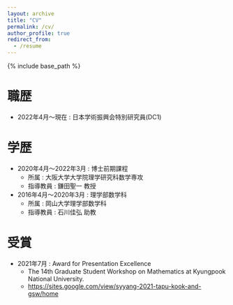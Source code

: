 ```yaml
---
layout: archive
title: "CV"
permalink: /cv/
author_profile: true
redirect_from:
  - /resume
---
```


{% include base_path %}

職歴
======
* 2022年4月～現在 : 日本学術振興会特別研究員(DC1)

学歴
======
* 2020年4月～2022年3月 : 博士前期課程
  * 所属 : 大阪大学大学院理学研究科数学専攻
  * 指導教員 : 鎌田聖一 教授
* 2016年4月～2020年3月 : 理学部数学科
  * 所属 : 岡山大学理学部数学科
  * 指導教員 : 石川佳弘 助教
<!--
* Ph.D in Version Control Theory, GitHub University, 2018 (expected) -->

受賞
======
* 2021年7月 : Award for Presentation Excellence
  * The 14th Graduate Student Workshop on Mathematics at Kyungpook National University.
  * https://sites.google.com/view/syyang-2021-tapu-kook-and-gsw/home


<!--
Work experience
======
* Summer 2020: Teaching Assistant
  * Osaka University
  * Duties included: Tagging issues
  * Supervisor: Professor Git

* Fall 2015: Research Assistant
  * Github University
  * Duties included: Merging pull requests
  * Supervisor: Professor Hub

Skills
======
* Skill 1
* Skill 2
  * Sub-skill 2.1
  * Sub-skill 2.2
  * Sub-skill 2.3
* Skill 3

Publications
======
  <ul>{% for post in site.publications %}
    {% include archive-single-cv.html %}
  {% endfor %}</ul>

Talks
======
  <ul>{% for post in site.talks %}
    {% include archive-single-talk-cv.html %}
  {% endfor %}</ul>

Teaching
======
  <ul>{% for post in site.teaching %}
    {% include archive-single-cv.html %}
  {% endfor %}</ul>

Service and leadership
======
* Currently signed in to 43 different slack teams
-->
